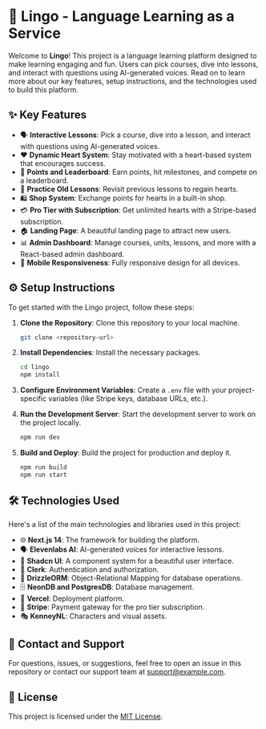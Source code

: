 # 🏫 Lingo - Language Learning as a Service

Welcome to **Lingo**! This project is a language learning platform designed to make learning engaging and fun. Users can pick courses, dive into lessons, and interact with questions using AI-generated voices. Read on to learn more about our key features, setup instructions, and the technologies used to build this platform.

## ✨ Key Features

- 🗣 **Interactive Lessons**: Pick a course, dive into a lesson, and interact with questions using AI-generated voices.
- ❤️ **Dynamic Heart System**: Stay motivated with a heart-based system that encourages success.
- 🌟 **Points and Leaderboard**: Earn points, hit milestones, and compete on a leaderboard.
- 🔄 **Practice Old Lessons**: Revisit previous lessons to regain hearts.
- 🛍 **Shop System**: Exchange points for hearts in a built-in shop.
- 💳 **Pro Tier with Subscription**: Get unlimited hearts with a Stripe-based subscription.
- 🏠 **Landing Page**: A beautiful landing page to attract new users.
- 📊 **Admin Dashboard**: Manage courses, units, lessons, and more with a React-based admin dashboard.
- 📱 **Mobile Responsiveness**: Fully responsive design for all devices.

## ⚙️ Setup Instructions

To get started with the Lingo project, follow these steps:

1. **Clone the Repository**: Clone this repository to your local machine.
   ```bash
   git clone <repository-url>
   ```

2. **Install Dependencies**: Install the necessary packages.
   ```bash
   cd lingo
   npm install
   ```

3. **Configure Environment Variables**: Create a `.env` file with your project-specific variables (like Stripe keys, database URLs, etc.).

4. **Run the Development Server**: Start the development server to work on the project locally.
   ```bash
   npm run dev
   ```

5. **Build and Deploy**: Build the project for production and deploy it.
   ```bash
   npm run build
   npm run start
   ```

## 🛠 Technologies Used

Here's a list of the main technologies and libraries used in this project:

- 🌐 **Next.js 14**: The framework for building the platform.
- 🗣 **Elevenlabs AI**: AI-generated voices for interactive lessons.
- 🎨 **Shadcn UI**: A component system for a beautiful user interface.
- 🔐 **Clerk**: Authentication and authorization.
- 💾 **DrizzleORM**: Object-Relational Mapping for database operations.
- 🗄 **NeonDB and PostgresDB**: Database management.
- 🚀 **Vercel**: Deployment platform.
- 🧙 **Stripe**: Payment gateway for the pro tier subscription.
- 🎭 **KenneyNL**: Characters and visual assets.

## 📧 Contact and Support

For questions, issues, or suggestions, feel free to open an issue in this repository or contact our support team at [support@example.com](mailto:support@example.com).

## 📄 License

This project is licensed under the [MIT License](LICENSE).

